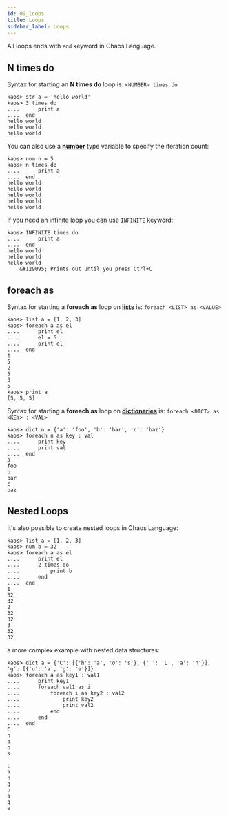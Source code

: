 ```yaml
---
id: 09_loops
title: Loops
sidebar_label: Loops
---
```


All loops ends with `end` keyword in Chaos Language.

## N times do

Syntax for starting an **N times do** loop is: `<NUMBER> times do`

```text
kaos> str a = 'hello world'
kaos> 3 times do
....      print a
....  end
hello world
hello world
hello world
```

You can also use a [**number**](04_primitive-data-types.md#number) type variable to specify the iteration count:

```text
kaos> num n = 5
kaos> n times do
....      print a
....  end
hello world
hello world
hello world
hello world
hello world
```

If you need an infinite loop you can use `INFINITE` keyword:

```text
kaos> INFINITE times do
....      print a
....  end
hello world
hello world
hello world
    &#129095; Prints out until you press Ctrl+C
```

## foreach as

Syntax for starting a **foreach as** loop on [**lists**](05_lists.md) is: `foreach <LIST> as <VALUE>`

```text
kaos> list a = [1, 2, 3]
kaos> foreach a as el
....      print el
....      el = 5
....      print el
....  end
1
5
2
5
3
5
kaos> print a
[5, 5, 5]
```

Syntax for starting a **foreach as** loop on [**dictionaries**](06_dictionaries.md) is: `foreach <DICT> as <KEY> : <VAL>`

```text
kaos> dict n = {'a': 'foo', 'b': 'bar', 'c': 'baz'}
kaos> foreach n as key : val
....      print key
....      print val
....  end
a
foo
b
bar
c
baz
```

## Nested Loops

It's also possible to create nested loops in Chaos Language:

```text
kaos> list a = [1, 2, 3]
kaos> num b = 32
kaos> foreach a as el
....      print el
....      2 times do
....          print b
....      end
....  end
1
32
32
2
32
32
3
32
32
```

a more complex example with nested data structures:

```text
kaos> dict a = {'C': [{'h': 'a', 'o': 's'}, {' ': 'L', 'a': 'n'}], 'g': [{'u': 'a', 'g': 'e'}]}
kaos> foreach a as key1 : val1
....      print key1
....      foreach val1 as i
....          foreach i as key2 : val2
....              print key2
....              print val2
....          end
....      end
....  end
C
h
a
o
s
 
L
a
n
g
u
a
g
e
```
